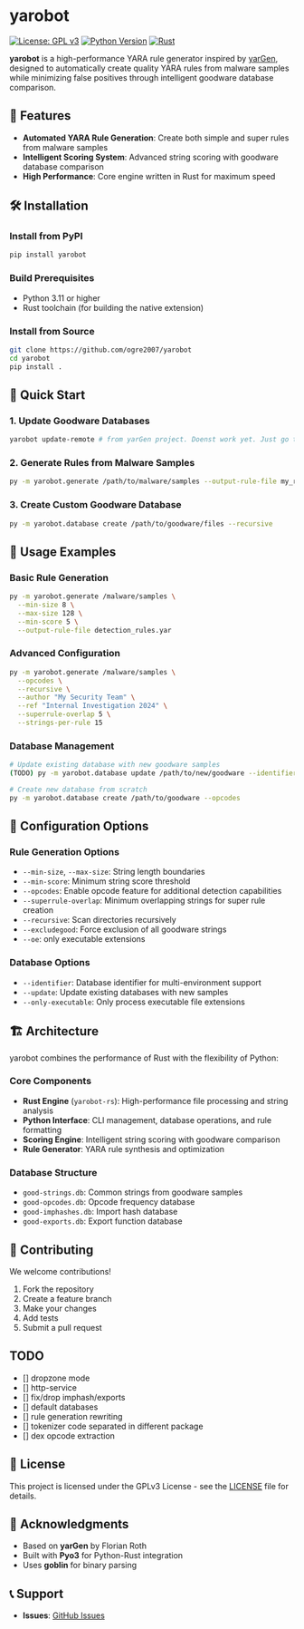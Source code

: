# yarobot

[![License: GPL v3](https://img.shields.io/badge/License-GPLv3-blue.svg)](https://www.gnu.org/licenses/gpl-3.0)
[![Python Version](https://img.shields.io/badge/python-3.11%2B-blue)](https://www.python.org/)
[![Rust](https://img.shields.io/badge/rust-powered-orange.svg)](https://www.rust-lang.org/)

**yarobot** is a high-performance YARA rule generator inspired by [yarGen](https://github.com/Neo23x0/yarGen), designed to automatically create quality YARA rules from malware samples while minimizing false positives through intelligent goodware database comparison.

## 🚀 Features

- **Automated YARA Rule Generation**: Create both simple and super rules from malware samples
- **Intelligent Scoring System**: Advanced string scoring with goodware database comparison
- **High Performance**: Core engine written in Rust for maximum speed

## 🛠 Installation

### Install from PyPI

```bash
pip install yarobot
```

### Build Prerequisites

- Python 3.11 or higher
- Rust toolchain (for building the native extension)

### Install from Source

```bash
git clone https://github.com/ogre2007/yarobot
cd yarobot
pip install .
```

## 📖 Quick Start

### 1. Update Goodware Databases

```bash
yarobot update-remote # from yarGen project. Doenst work yet. Just go to ex. 3
```

### 2. Generate Rules from Malware Samples

```bash
py -m yarobot.generate /path/to/malware/samples --output-rule-file my_rules.yar
```

### 3. Create Custom Goodware Database

```bash
py -m yarobot.database create /path/to/goodware/files --recursive
```

## 🎯 Usage Examples

### Basic Rule Generation

```bash
py -m yarobot.generate /malware/samples \
  --min-size 8 \
  --max-size 128 \
  --min-score 5 \
  --output-rule-file detection_rules.yar
```

### Advanced Configuration

```bash
py -m yarobot.generate /malware/samples \
  --opcodes \
  --recursive \
  --author "My Security Team" \
  --ref "Internal Investigation 2024" \
  --superrule-overlap 5 \
  --strings-per-rule 15
```

### Database Management

```bash
# Update existing database with new goodware samples
(TODO) py -m yarobot.database update /path/to/new/goodware --identifier corporate 

# Create new database from scratch
py -m yarobot.database create /path/to/goodware --opcodes
```

## 🔧 Configuration Options

### Rule Generation Options

- `--min-size`, `--max-size`: String length boundaries
- `--min-score`: Minimum string score threshold
- `--opcodes`: Enable opcode feature for additional detection capabilities
- `--superrule-overlap`: Minimum overlapping strings for super rule creation
- `--recursive`: Scan directories recursively
- `--excludegood`: Force exclusion of all goodware strings
- `--oe`: only executable extensions


### Database Options

- `--identifier`: Database identifier for multi-environment support
- `--update`: Update existing databases with new samples
- `--only-executable`: Only process executable file extensions

## 🏗 Architecture

yarobot combines the performance of Rust with the flexibility of Python:

### Core Components

- **Rust Engine** (`yarobot-rs`): High-performance file processing and string analysis
- **Python Interface**: CLI management, database operations, and rule formatting
- **Scoring Engine**: Intelligent string scoring with goodware comparison
- **Rule Generator**: YARA rule synthesis and optimization

### Database Structure

- `good-strings.db`: Common strings from goodware samples
- `good-opcodes.db`: Opcode frequency database
- `good-imphashes.db`: Import hash database
- `good-exports.db`: Export function database
 
## 🤝 Contributing

We welcome contributions! 

1. Fork the repository
2. Create a feature branch
3. Make your changes
4. Add tests
5. Submit a pull request

## TODO
- [] dropzone mode
- [] http-service
- [] fix/drop imphash/exports
- [] default databases
- [] rule generation rewriting
- [] tokenizer code separated in different package
- [] dex opcode extraction

## 📄 License

This project is licensed under the GPLv3 License - see the [LICENSE](LICENSE) file for details.

## 🙏 Acknowledgments

- Based on **yarGen** by Florian Roth
- Built with **Pyo3** for Python-Rust integration
- Uses **goblin** for binary parsing

## 📞 Support

- **Issues**: [GitHub Issues](https://github.com/ogre2007/yarobot/issues) 

